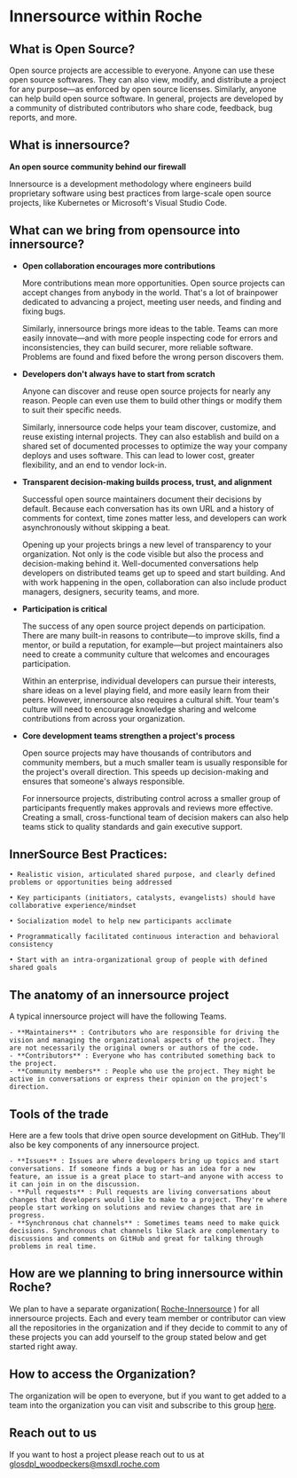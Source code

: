 # **Innersource within Roche**

## **What is Open Source?**

Open source projects are accessible to everyone. Anyone can use these open source softwares. They can also view, modify, and distribute a project for any purpose—as enforced by open source licenses. Similarly, anyone can help build open source software. In general, projects are developed by a community of distributed contributors who share code, feedback, bug reports, and more.

## **What is innersource?**

**An open source community behind our firewall**

Innersource is a development methodology where engineers build proprietary software using best practices from large-scale open source projects, like Kubernetes or Microsoft's Visual Studio Code.

## **What can we bring from opensource into innersource?**

- **Open collaboration encourages more contributions**

    More contributions mean more opportunities. Open source projects can accept changes from anybody in the world. That's a lot of brainpower dedicated to advancing a project, meeting user needs, and finding and fixing bugs.

    Similarly, innersource brings more ideas to the table. Teams can more easily innovate—and with more people inspecting code for errors and inconsistencies, they can build securer, more reliable software. Problems are found and fixed before the wrong person discovers them.

- **Developers don't always have to start from scratch**

    Anyone can discover and reuse open source projects for nearly any reason. People can even use them to build other things or modify them to suit their specific needs.

    Similarly, innersource code helps your team discover, customize, and reuse existing internal projects. They can also establish and build on a shared set of documented processes to optimize the way your company deploys and uses software. This can lead to lower cost, greater flexibility, and an end to vendor lock-in.

- **Transparent decision-making builds process, trust, and alignment**

    Successful open source maintainers document their decisions by default. Because each conversation has its own URL and a history of comments for context, time zones matter less, and developers can work asynchronously without skipping a beat.

    Opening up your projects brings a new level of transparency to your organization. Not only is the code visible but also the process and decision-making behind it. Well-documented conversations help developers on distributed teams get up to speed and start building. And with work happening in the open, collaboration can also include product managers, designers, security teams, and more.

- **Participation is critical**

    The success of any open source project depends on participation. There are many built-in reasons to contribute—to improve skills, find a mentor, or build a reputation, for example—but project maintainers also need to create a community culture that welcomes and encourages participation.

    Within an enterprise, individual developers can pursue their interests, share ideas on a level playing field, and more easily learn from their peers. However, innersource also requires a cultural shift. Your team's culture will need to encourage knowledge sharing and welcome contributions from across your organization.

- **Core development teams strengthen a project&#39;s process**

    Open source projects may have thousands of contributors and community members, but a much smaller team is usually responsible for the project's overall direction. This speeds up decision-making and ensures that someone's always responsible.

    For innersource projects, distributing control across a smaller group of participants frequently makes approvals and reviews more effective. Creating a small, cross-functional team of decision makers can also help teams stick to quality standards and gain executive support.

## **InnerSource Best Practices:**

    • Realistic vision, articulated shared purpose, and clearly defined problems or opportunities being addressed

    • Key participants (initiators, catalysts, evangelists) should have collaborative experience/mindset

    • Socialization model to help new participants acclimate

    • Programmatically facilitated continuous interaction and behavioral consistency

    • Start with an intra-organizational group of people with defined shared goals

## **The anatomy of an innersource project**

A typical innersource project will have the following Teams.

    - **Maintainers** : Contributors who are responsible for driving the vision and managing the organizational aspects of the project. They are not necessarily the original owners or authors of the code.
    - **Contributors** : Everyone who has contributed something back to the project.
    - **Community members** : People who use the project. They might be active in conversations or express their opinion on the project's direction.

## **Tools of the trade**

Here are a few tools that drive open source development on GitHub. They'll also be key components of any innersource project.

    - **Issues** : Issues are where developers bring up topics and start conversations. If someone finds a bug or has an idea for a new feature, an issue is a great place to start—and anyone with access to it can join in on the discussion.
    - **Pull requests** : Pull requests are living conversations about changes that developers would like to make to a project. They're where people start working on solutions and review changes that are in progress.
    - **Synchronous chat channels** : Sometimes teams need to make quick decisions. Synchronous chat channels like Slack are complementary to discussions and comments on GitHub and great for talking through problems in real time.

## **How are we planning to bring innersource within Roche?**

We plan to have a separate organization( [Roche-Innersource](https://github.com/Roche-Innersource) ) for all innersource projects. Each and every team member or contributor can view all the repositories in the organization and if they decide to commit to any of these projects you can add yourself to the group stated below and get started right away.

## **How to access the Organization?**

The organization will be open to everyone, but if you want to get added to a team into the organization you can visit and subscribe to this group [here](https://gds-selfsubscription.roche.com/#/group/GLOAZUGHAdmin_Innersource).

## **Reach out to us**

If you want to host a project please reach out to us at [glosdpl\_woodpeckers@msxdl.roche.com](mailto:glosdpl_woodpeckers@msxdl.roche.com)